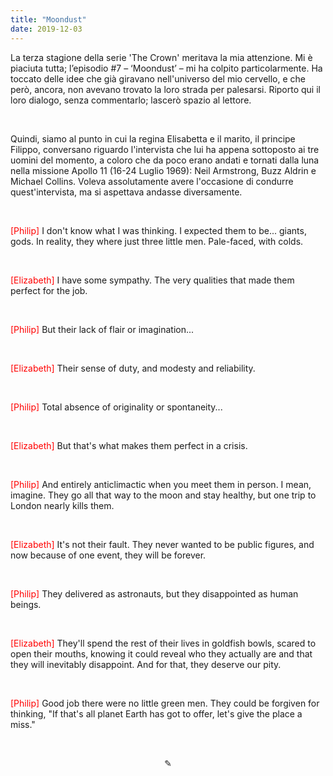 ```yaml
---
title: "Moondust"
date: 2019-12-03
---
```

<div style=’text-align:justify’>
La terza stagione della serie 'The Crown' meritava la mia attenzione. Mi è piaciuta tutta; l’episodio #7 – ‘Moondust’ – mi ha colpito particolarmente. Ha toccato delle idee che già giravano nell'universo del mio cervello, e che però, ancora, non avevano trovato la loro strada per palesarsi. Riporto qui il loro dialogo, senza commentarlo; lascerò spazio al lettore.

&nbsp;

Quindi, siamo al punto in cui la regina Elisabetta e il marito, il principe Filippo, conversano riguardo l'intervista che lui ha appena sottoposto ai tre uomini del momento, a coloro che da poco erano andati e tornati dalla luna nella missione Apollo 11 (16-24 Luglio 1969): Neil Armstrong, Buzz Aldrin e Michael Collins. Voleva assolutamente avere l'occasione di condurre quest'intervista, ma si aspettava andasse diversamente.

&nbsp;

<span style="color:red">[Philip]</span> I don't know what I was thinking. I expected them to be... giants, gods. In reality, they where just three little men. Pale-faced, with colds.

&nbsp;

<span style="color:red">[Elizabeth]</span> I have some sympathy. The very qualities that made them perfect for the job.

&nbsp;

<span style="color:red">[Philip]</span> But their lack of flair or imagination...

&nbsp;

<span style="color:red">[Elizabeth]</span> Their sense of duty, and modesty and reliability.

&nbsp;

<span style="color:red">[Philip]</span> Total absence of originality or spontaneity...

&nbsp;

<span style="color:red">[Elizabeth]</span> But that's what makes them perfect in a crisis.

&nbsp;

<span style="color:red">[Philip]</span> And entirely anticlimactic when you meet them in person. I mean, imagine. They go all that way to the moon and stay healthy, but one trip to London nearly kills them.

&nbsp;

<span style="color:red">[Elizabeth]</span> It's not their fault. They never wanted to be public figures, and now because of one event, they will be forever.

&nbsp;

<span style="color:red">[Philip]</span> They delivered as astronauts, but they disappointed as human beings.

&nbsp;

<span style="color:red">[Elizabeth]</span> They'll spend the rest of their lives in goldfish bowls, scared to open their mouths, knowing it could reveal who they actually are and that they will inevitably disappoint. And for that, they deserve our pity.

&nbsp;

<span style="color:red">[Philip]</span> Good job there were no little green men. They could be forgiven for thinking, "If that's all planet Earth has got to offer, let's give the place a miss."
</div>

&nbsp;

<div align="center">
  ✎
</div>
